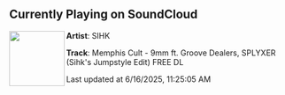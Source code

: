 ## Currently Playing on SoundCloud

[<img align="left" width="100" src="https://i1.sndcdn.com/artworks-o8Xz3n8HXYuyXrU9-ToZgMQ-t500x500.png">](https://soundcloud.com/sihk66/memphis-cult-9mm-ft-groove-dealers-splyxer-sihks-jumpstyle-edit-free-dl)

**Artist**: SIHK 

**Track**: Memphis Cult - 9mm ft. Groove Dealers, SPLYXER (Sihk's Jumpstyle Edit) FREE DL

Last updated at 6/16/2025, 11:25:05 AM
